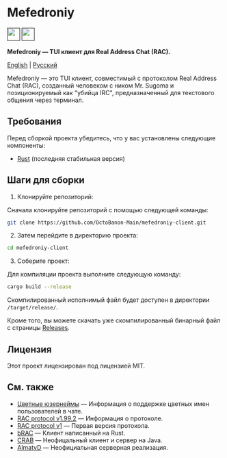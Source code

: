 # Mefedroniy
[<img src="https://github.com/user-attachments/assets/f2be5caa-6246-4a6a-9bee-2b53086f9afb" height="30">]()
[<img src="https://github.com/user-attachments/assets/4d35191d-1dbc-4391-a761-6ae7f76ba7af" height="30">]()

**Mefedroniy — TUI клиент для Real Address Chat (RAC).**

[English](README.md) | [Русский](lang/README.ru.md)

Mefedroniy — это TUI клиент, совместимый с протоколом Real Address Chat (RAC), созданный человеком с ником Mr. Sugoma и позиционируемый как "убийца IRC", предназначенный для текстового общения через терминал.

## Требования

Перед сборкой проекта убедитесь, что у вас установлены следующие компоненты:

- [Rust](https://www.rust-lang.org/tools/install) (последняя стабильная версия)

## Шаги для сборки

1. Клонируйте репозиторий:

Сначала клонируйте репозиторий с помощью следующей команды:

```bash
git clone https://github.com/OctoBanon-Main/mefedroniy-client.git
```

2. Затем перейдите в директорию проекта:

```bash
cd mefedroniy-client
```

3. Соберите проект:

Для компиляции проекта выполните следующую команду:
```bash
cargo build --release
```

Скомпилированный исполнимый файл будет доступен в директории `/target/release/`.

Кроме того, вы можете скачать уже скомпилированный бинарный файл с страницы [Releases](https://github.com/OctoBanon-Main/mefedroniy-client/releases).

## Лицензия

Этот проект лицензирован под лицензией MIT.

## См. также

- [Цветные юзернеймы](https://github.com/OctoBanon-Main/mefedroniy-client/blob/main/docs/colored_usernames.ru.md) — Информация о поддержке цветных имен пользователей в чате.
- [RAC protocol v1.99.2](https://gitea.bedohswe.eu.org/pixtaded/crab#rac-protocol) — Информация о протоколе.
- [RAC protocol v1](https://bedohswe.eu.org/text/rac/protocol.md.html) — Первая версия протокола.
- [bRAC](https://github.com/MeexReay/bRAC) — Клиент написанный на Rust.
- [CRAB](https://gitea.bedohswe.eu.org/pixtaded/crab) — Неофицальный клиент и сервер на Java.
- [AlmatyD](https://gitea.bedohswe.eu.org/bedohswe/almatyd) — Неофициальная серверная реализация.
